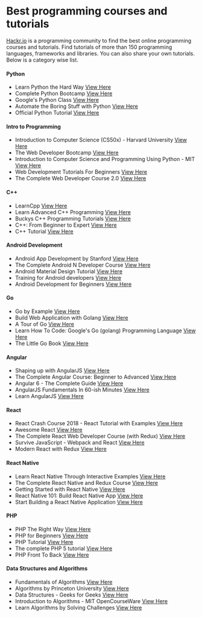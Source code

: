# Best programming courses and tutorials
[Hackr.io](https://hackr.io) is a programming community to find the best online programming courses and tutorials. Find tutorials of more than 150 programming languages, frameworks and libraries. You can also share your own tutorials.
Below is a category wise list. 
#### Python
* Learn Python the Hard Way [View Here](http://localhost:8000/tutorial/learn-python-the-hard-way)
* Complete Python Bootcamp [View Here](http://localhost:8000/tutorial/complete-python-bootcamp)
* Google's Python Class [View Here](http://localhost:8000/tutorial/googles-python-class)
* Automate the Boring Stuff with Python [View Here](http://localhost:8000/tutorial/automate-the-boring-stuff-with-python)
* Official Python Tutorial [View Here](http://localhost:8000/tutorial/official-python-tutorial)
#### Intro to Programming
* Introduction to Computer Science (CS50x) - Harvard University [View Here](http://localhost:8000/tutorial/introduction-to-computer-science-harvard-university)
* The Web Developer Bootcamp [View Here](http://localhost:8000/tutorial/the-web-developer-bootcamp)
* Introduction to Computer Science and Programming Using Python - MIT [View Here](http://localhost:8000/tutorial/introduction-to-computer-science-and-programming-using-python-mit)
* Web Development Tutorials For Beginners [View Here](http://localhost:8000/tutorial/web-development-tutorials-for-beginners)
* The Complete Web Developer Course 2.0 [View Here](http://localhost:8000/tutorial/the-complete-web-developer-course-20)
#### C++
* LearnCpp [View Here](http://localhost:8000/tutorial/learncpp)
* Learn Advanced C++ Programming [View Here](http://localhost:8000/tutorial/learn-advanced-c-plus-plus-programming)
* Buckys C++ Programming Tutorials [View Here](http://localhost:8000/tutorial/buckys-c-programming-tutorials)
* C++: From Beginner to Expert [View Here](http://localhost:8000/tutorial/c-plus-plus-from-beginner-to-expert)
* C++ Tutorial [View Here](http://localhost:8000/tutorial/c-plus-plus-tutorial)
#### Android Development
* Android App Development by Stanford [View Here](http://localhost:8000/tutorial/android-app-development-by-stanford)
* The Complete Android N Developer Course [View Here](http://localhost:8000/tutorial/the-complete-android-developer-course)
* Android Material Design Tutorial [View Here](http://localhost:8000/tutorial/android-material-design-tutorial)
* Training for Android developers [View Here](http://localhost:8000/tutorial/training-for-android-developers)
* Android Development for Beginners [View Here](http://localhost:8000/tutorial/android-development-for-beginners)
#### Go
* Go by Example [View Here](http://localhost:8000/tutorial/go-by-example)
* Build Web Application with Golang [View Here](http://localhost:8000/tutorial/build-web-application-with-golang)
* A Tour of Go [View Here](http://localhost:8000/tutorial/a-tour-of-go)
* Learn How To Code: Google's Go (golang) Programming Language [View Here](http://localhost:8000/tutorial/learn-how-to-code-googles-go-golang-programming-language)
* The Little Go Book [View Here](http://localhost:8000/tutorial/the-little-go-book)
#### Angular
* Shaping up with AngularJS [View Here](http://localhost:8000/tutorial/shaping-up-with-angularjs)
* The Complete Angular Course: Beginner to Advanced [View Here](http://localhost:8000/tutorial/complete-angular-course-beginner-to-advanced)
* Angular 6 - The Complete Guide [View Here](http://localhost:8000/tutorial/angular-6-the-complete-guide)
* AngularJS Fundamentals In 60-ish Minutes  [View Here](http://localhost:8000/tutorial/angularjs-fundamentals-in-60-ish-minutes)
* Learn AngularJS [View Here](http://localhost:8000/tutorial/new-to-angularjs-eggheadio)
#### React
* React Crash Course 2018 - React Tutorial with Examples [View Here](http://localhost:8000/tutorial/react-crash-course-2018-react-tutorial-with-examples)
* Awesome React [View Here](http://localhost:8000/tutorial/awesome-react)
* The Complete React Web Developer Course (with Redux) [View Here](http://localhost:8000/tutorial/the-complete-react-web-developer-course-with-redux)
* Survive JavaScript - Webpack and React [View Here](http://localhost:8000/tutorial/survive-javascript)
* Modern React with Redux [View Here](http://localhost:8000/tutorial/modern-react-with-redux)
#### React Native
* Learn React Native Through Interactive Examples [View Here](http://localhost:8000/tutorial/learn-react-native-through-interactive-examples)
* The Complete React Native and Redux Course [View Here](http://localhost:8000/tutorial/the-complete-react-native-and-redux-course)
* Getting Started with React Native [View Here](http://localhost:8000/tutorial/getting-started-with-react-native)
* React Native 101: Build React Native App [View Here](http://localhost:8000/tutorial/react-native-101-build-react-native-app)
* Start Building a React Native Application [View Here](http://localhost:8000/tutorial/start-building-a-react-native-application)
#### PHP
* PHP The Right Way [View Here](http://localhost:8000/tutorial/php-the-right-way)
* PHP for Beginners [View Here](http://localhost:8000/tutorial/php-for-beginners)
* PHP Tutorial [View Here](http://localhost:8000/tutorial/php-tutorial)
* The complete PHP 5 tutorial [View Here](http://localhost:8000/tutorial/the-complete-php-5-tutorial)
* PHP Front To Back [View Here](http://localhost:8000/tutorial/php-front-to-back)
#### Data Structures and Algorithms
* Fundamentals of Algorithms [View Here](http://localhost:8000/tutorial/geeks-for-geeks)
* Algorithms by Princeton University [View Here](http://localhost:8000/tutorial/algorithms-by-princeton-university)
* Data Structures - Geeks for Geeks [View Here](http://localhost:8000/tutorial/data-structures-geeks-for-geeks)
* Introduction to Algorithms - MIT OpenCourseWare [View Here](http://localhost:8000/tutorial/introduction-to-algorithms)
* Learn Algorithms by Solving Challenges [View Here](http://localhost:8000/tutorial/learn-algorithms-by-solving-challenges)

